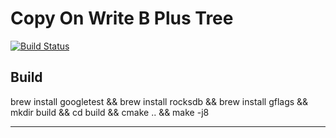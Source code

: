 # Copy On Write B Plus Tree

[![Build Status](https://travis-ci.com/myccccccc/cowbpt.svg?token=ztAB1yGLfh8feoNzJiTL&branch=master)](https://travis-ci.com/myccccccc/cowbpt)

## Build
brew install googletest && brew install rocksdb && brew install gflags && mkdir build && cd build && cmake .. && make -j8


---
